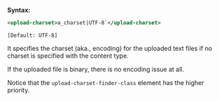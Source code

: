**Syntax:**

```xml
<upload-charset>a_charset|UTF-8`</upload-charset>
```

`[Default: UTF-8]`

It specifies the charset (aka., encoding) for the uploaded text files if
no charset is specified with the content type.

If the uploaded file is binary, there is no encoding issue at all.

Notice that the `upload-charset-finder-class` element has the higher
priority.


